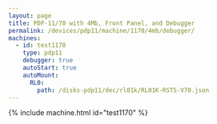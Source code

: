 ```yaml
---
layout: page
title: PDP-11/70 with 4Mb, Front Panel, and Debugger
permalink: /devices/pdp11/machine/1170/4mb/debugger/
machines:
  - id: test1170
    type: pdp11
    debugger: true
    autoStart: true
    autoMount:
      RL0:
        path: /disks-pdp11/dec/rl01k/RL01K-RSTS-V70.json
---
```


{% include machine.html id="test1170" %}
